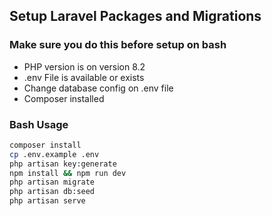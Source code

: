 ## Setup Laravel Packages and Migrations

### Make sure you do this before setup on bash

- PHP version is on version 8.2
- .env File is available or exists
- Change database config on .env file
- Composer installed

### Bash Usage

```bash
composer install
cp .env.example .env
php artisan key:generate
npm install && npm run dev
php artisan migrate
php artisan db:seed
php artisan serve
```
